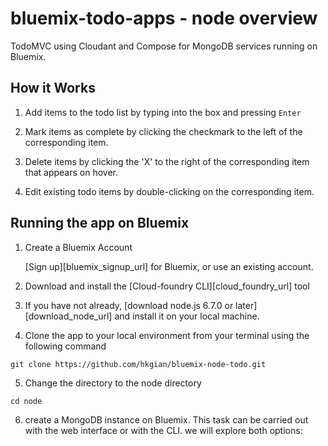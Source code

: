 # bluemix-todo-apps - node overview

TodoMVC using Cloudant and Compose for MongoDB services running on Bluemix.

## How it Works

1. Add items to the todo list by typing into the box and pressing `Enter`

2. Mark items as complete by clicking the checkmark to the left of the corresponding item.

3. Delete items by clicking the 'X' to the right of the corresponding item that appears on hover.

4. Edit existing todo items by double-clicking on the corresponding item.

## Running the app on Bluemix

1. Create a Bluemix Account

    [Sign up][bluemix_signup_url] for Bluemix, or use an existing account.

2. Download and install the [Cloud-foundry CLI][cloud_foundry_url] tool

3. If you have not already, [download node.js 6.7.0 or later][download_node_url] and install it on your local machine.

4. Clone the app to your local environment from your terminal using the following command

```
git clone https://github.com/hkgian/bluemix-node-todo.git
```

5. Change the directory to the node directory
```
cd node
```

6. create a MongoDB instance on Bluemix. This task can be carried out with the web interface or with the CLI. we will explore both options:
